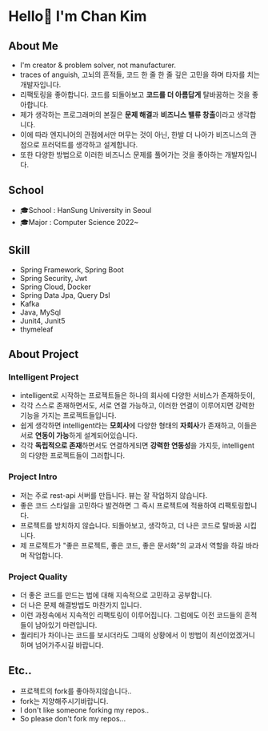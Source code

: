 # Hello👋 I'm Chan Kim

## About Me
* I'm creator & problem solver, not manufacturer.
* traces of anguish, 고뇌의 흔적들, 코드 한 줄 한 줄 깊은 고민을 하며 타자를 치는 개발자입니다.
* 리팩토링을 좋아합니다. 코드를 되돌아보고 **코드를 더 아름답게** 탈바꿈하는 것을 좋아합니다. 
* 제가 생각하는 프로그래머의 본질은 **문제 해결**과 **비즈니스 밸류 창출**이라고 생각합니다.
* 이에 따라 엔지니어의 관점에서만 머무는 것이 아닌, 한발 더 나아가 비즈니스의 관점으로 프러덕트를 생각하고 설계합니다.
* 또한 다양한 방법으로 이러한 비즈니스 문제를 풀어가는 것을 좋아하는 개발자입니다.

## School
* 🎓School : HanSung University in Seoul
* 🎓Major : Computer Science 2022~
## Skill
* Spring Framework, Spring Boot
* Spring Security, Jwt
* Spring Cloud, Docker
* Spring Data Jpa, Query Dsl
* Kafka
* Java, MySql 
* Junit4, Junit5
* thymeleaf
## About Project
### Intelligent Project
* intelligent로 시작하는 프로젝트들은 하나의 회사에 다양한 서비스가 존재하듯이, 
* 각각 스스로 존재하면서도, 서로 연결 가능하고, 이러한 연결이 이루어지면 강력한 기능을 가지는 프로젝트들입니다.
* 쉽게 생각하면 intelligent라는 **모회사**에 다양한 형태의 **자회사**가 존재하고, 이들은 서로 **연동이 가능**하게 설계되어있습니다.
* 각각 **독립적으로 존재**하면서도 연결하게되면 **강력한 연동성**을 가지듯, intelligent의 다양한 프로젝트들이 그러합니다.
### Project Intro
* 저는 주로 rest-api 서버를 만듭니다. 뷰는 잘 작업하지 않습니다.
* 좋은 코드 스타일을 고민하다 발견하면 그 즉시 프로젝트에 적용하여 리팩토링합니다.
* 프로젝트를 방치하지 않습니다. 되돌아보고, 생각하고, 더 나은 코드로 탈바꿈 시킵니다.
* 제 프로젝트가 "좋은 프로젝트, 좋은 코드, 좋은 문서화"의 교과서 역할을 하길 바라며 작업합니다.
### Project Quality
* 더 좋은 코드를 만드는 법에 대해 지속적으로 고민하고 공부합니다. 
* 더 나은 문제 해결방법도 마찬가지 입니다.
* 이런 과정속에서 지속적인 리팩토링이 이루어집니다. 그럼에도 이전 코드들의 흔적들이 남아있기 마련입니다.
* 퀄리티가 차이나는 코드를 보시더라도 그때의 상황에서 이 방법이 최선이었겠거니 하며 넘어가주시길 바랍니다.
## Etc..
* 프로젝트의 fork를 좋아하지않습니다..
* fork는 지양해주시기바랍니다.
* I don't like someone forking my repos..
* So please don't fork my repos...
